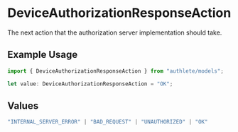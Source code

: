 # DeviceAuthorizationResponseAction

The next action that the authorization server implementation should take.

## Example Usage

```typescript
import { DeviceAuthorizationResponseAction } from "authlete/models";

let value: DeviceAuthorizationResponseAction = "OK";
```

## Values

```typescript
"INTERNAL_SERVER_ERROR" | "BAD_REQUEST" | "UNAUTHORIZED" | "OK"
```